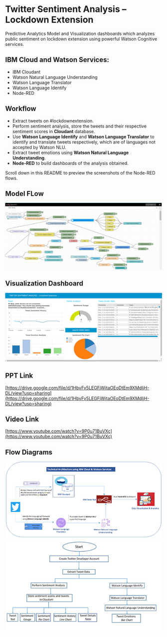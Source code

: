 # Twitter Sentiment Analysis – Lockdown Extension #
Predictive Analytics Model and Visualization dashboards which analyzes public sentiment on lockdown extension using powerful Watson Cognitive services.

## IBM Cloud and Watson Services: ##
* IBM Cloudant
* Watson Natural Language Understanding
* Watson Language Translator
* Watson Language Identify
* Node-RED

## Workflow ##
* Extract tweets on #lockdownextension.
* Perform sentiment analysis, store the tweets and their respective sentiment scores in **Cloudant** database.
* Use **Watson Language Identify** and **Watson Language Translator** to identify and translate tweets respectively, which are of languages not accepted by Watson NLU.
* Extract tweet emotions using **Watson Natural Language Understanding**.
* **Node-RED** to build dashboards of the analysis obtained.

Scroll down in this README to preview the screenshots of the Node-RED flows.

## Model FLow ##
![](ProjectFlowImg.png)

##  Visualization Dashboard ##
![](Dashboard.png)

## PPT Link ##
[https://drive.google.com/file/d/1HbvFv5LEGFjWitaOEoDtEm9XMdIjH-DL/view?usp=sharing](https://drive.google.com/file/d/1HbvFv5LEGFjWitaOEoDtEm9XMdIjH-DL/view?usp=sharing)

## Video Link ##
[https://www.youtube.com/watch?v=9P0u71BuVXc](https://www.youtube.com/watch?v=9P0u71BuVXc)

## Flow Diagrams ##
![](ProjectWorkFlow.png)
![](ProjectFlowChart.png)
